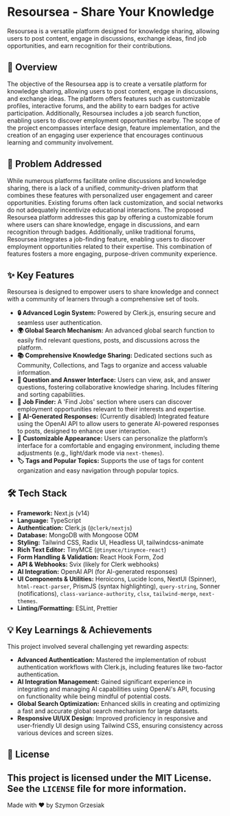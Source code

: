 # Resoursea - Share Your Knowledge

Resoursea is a versatile platform designed for knowledge sharing, allowing users to post content, engage in discussions, exchange ideas, find job opportunities, and earn recognition for their contributions.

## 🚀 Overview

The objective of the Resoursea app is to create a versatile platform for knowledge sharing, allowing users to post content, engage in discussions, and exchange ideas. The platform offers features such as customizable profiles, interactive forums, and the ability to earn badges for active participation. Additionally, Resoursea includes a job search function, enabling users to discover employment opportunities nearby. The scope of the project encompasses interface design, feature implementation, and the creation of an engaging user experience that encourages continuous learning and community involvement.

## 🎯 Problem Addressed

While numerous platforms facilitate online discussions and knowledge sharing, there is a lack of a unified, community-driven platform that combines these features with personalized user engagement and career opportunities. Existing forums often lack customization, and social networks do not adequately incentivize educational interactions. The proposed Resoursea platform addresses this gap by offering a customizable forum where users can share knowledge, engage in discussions, and earn recognition through badges. Additionally, unlike traditional forums, Resoursea integrates a job-finding feature, enabling users to discover employment opportunities related to their expertise. This combination of features fosters a more engaging, purpose-driven community experience.

## ✨ Key Features

Resoursea is designed to empower users to share knowledge and connect with a community of learners through a comprehensive set of tools.

* **🔒 Advanced Login System:** Powered by Clerk.js, ensuring secure and seamless user authentication.
* **🌍 Global Search Mechanism:** An advanced global search function to easily find relevant questions, posts, and discussions across the platform.
* **📚 Comprehensive Knowledge Sharing:** Dedicated sections such as Community, Collections, and Tags to organize and access valuable information.
* **💬 Question and Answer Interface:** Users can view, ask, and answer questions, fostering collaborative knowledge sharing. Includes filtering and sorting capabilities.
* **💼 Job Finder:** A 'Find Jobs' section where users can discover employment opportunities relevant to their interests and expertise.
* **🤖 AI-Generated Responses:** (Currently disabled) Integrated feature using the OpenAI API to allow users to generate AI-powered responses to posts, designed to enhance user interaction.
* **🎨 Customizable Appearance:** Users can personalize the platform’s interface for a comfortable and engaging environment, including theme adjustments (e.g., light/dark mode via `next-themes`).
* **🏷️ Tags and Popular Topics:** Supports the use of tags for content organization and easy navigation through popular topics.

## 🛠️ Tech Stack

* **Framework:** Next.js (v14)
* **Language:** TypeScript
* **Authentication:** Clerk.js (`@clerk/nextjs`)
* **Database:** MongoDB with Mongoose ODM
* **Styling:** Tailwind CSS, Radix UI, Headless UI, tailwindcss-animate
* **Rich Text Editor:** TinyMCE (`@tinymce/tinymce-react`)
* **Form Handling & Validation:** React Hook Form, Zod
* **API & Webhooks:** Svix (likely for Clerk webhooks)
* **AI Integration:** OpenAI API (for AI-generated responses)
* **UI Components & Utilities:** Heroicons, Lucide Icons, NextUI (Spinner), `html-react-parser`, PrismJS (syntax highlighting), `query-string`, Sonner (notifications), `class-variance-authority`, `clsx`, `tailwind-merge`, `next-themes`.
* **Linting/Formatting:** ESLint, Prettier

## 💡 Key Learnings & Achievements

This project involved several challenging yet rewarding aspects:

* **Advanced Authentication:** Mastered the implementation of robust authentication workflows with Clerk.js, including features like two-factor authentication.
* **AI Integration Management:** Gained significant experience in integrating and managing AI capabilities using OpenAI's API, focusing on functionality while being mindful of potential costs.
* **Global Search Optimization:** Enhanced skills in creating and optimizing a fast and accurate global search mechanism for large datasets.
* **Responsive UI/UX Design:** Improved proficiency in responsive and user-friendly UI design using Tailwind CSS, ensuring consistency across various devices and screen sizes.

## 📄 License

This project is licensed under the MIT License. See the `LICENSE` file for more information.
---
Made with ❤️ by Szymon Grzesiak
